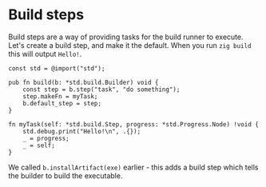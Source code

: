 # Build steps

Build steps are a way of providing tasks for the build runner to execute. Let's
create a build step, and make it the default. When you run `zig build` this will
output `Hello!`.

<!--no_test-->

```zig
const std = @import("std");

pub fn build(b: *std.build.Builder) void {
    const step = b.step("task", "do something");
    step.makeFn = myTask;
    b.default_step = step;
}

fn myTask(self: *std.build.Step, progress: *std.Progress.Node) !void {
    std.debug.print("Hello!\n", .{});
    _ = progress;
    _ = self;
}
```

We called `b.installArtifact(exe)` earlier - this adds a build step which tells
the builder to build the executable.
